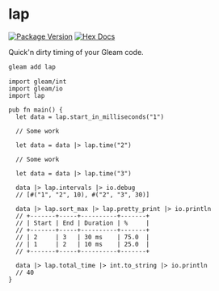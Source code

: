 # lap

[![Package Version](https://img.shields.io/hexpm/v/lap)](https://hex.pm/packages/lap)
[![Hex Docs](https://img.shields.io/badge/hex-docs-ffaff3)](https://hexdocs.pm/lap/)

Quick'n dirty timing of your Gleam code.

```sh
gleam add lap
```

```gleam
import gleam/int
import gleam/io
import lap

pub fn main() {
  let data = lap.start_in_milliseconds("1")

  // Some work

  let data = data |> lap.time("2")

  // Some work

  let data = data |> lap.time("3")

  data |> lap.intervals |> io.debug
  // [#("1", "2", 10), #("2", "3", 30)]

  data |> lap.sort_max |> lap.pretty_print |> io.println
  // +-------+-----+----------+-------+
  // | Start | End | Duration | %     |
  // +-------+-----+----------+-------+
  // | 2     | 3   | 30 ms    | 75.0  |
  // | 1     | 2   | 10 ms    | 25.0  |
  // +-------+-----+----------+-------+

  data |> lap.total_time |> int.to_string |> io.println
  // 40
}
```
